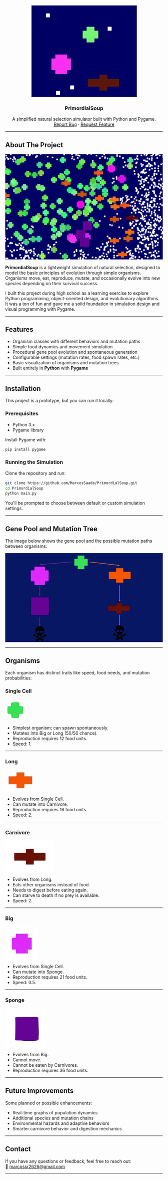 <!-- PROJECT LOGO -->
<br />
<div align="center">
  <img src="images/header.png" alt="Header">

  <h3 align="center">PrimordialSoup</h3>

  <p align="center">
    A simplified natural selection simulator built with Python and Pygame.
    <br />
    <a href="https://github.com/MarcosSaade/PrimordialSoup/issues">Report Bug</a>
    ·
    <a href="https://github.com/MarcosSaade/PrimordialSoup">Request Feature</a>
  </p>
</div>

---

## About The Project

<img src='images/screenshot.png'>

**PrimordialSoup** is a lightweight simulation of natural selection, designed to model the basic principles of evolution through simple organisms.  
Organisms move, eat, reproduce, mutate, and occasionally evolve into new species depending on their survival success.

I built this project during high school as a learning exercise to explore Python programming, object-oriented design, and evolutionary algorithms.  
It was a ton of fun and gave me a solid foundation in simulation design and visual programming with Pygame.

---

## Features

- Organism classes with different behaviors and mutation paths
- Simple food dynamics and movement simulation
- Procedural gene pool evolution and spontaneous generation
- Configurable settings (mutation rates, food spawn rates, etc.)
- Basic visualization of organisms and mutation trees
- Built entirely in **Python** with **Pygame**

---

## Installation

This project is a prototype, but you can run it locally:

### Prerequisites

- Python 3.x
- Pygame library

Install Pygame with:

```bash
pip install pygame
```

### Running the Simulation

Clone the repository and run:

```bash
git clone https://github.com/MarcosSaade/PrimordialSoup.git
cd PrimordialSoup
python main.py
```

You'll be prompted to choose between default or custom simulation settings.

---

## Gene Pool and Mutation Tree

The image below shows the gene pool and the possible mutation paths between organisms:

<img src='images/tree.png'>

---

## Organisms

Each organism has distinct traits like speed, food needs, and mutation probabilities:

### Single Cell
<img src='images/single_cell.png'>

- Simplest organism; can spawn spontaneously.
- Mutates into Big or Long (50/50 chance).
- Reproduction requires 12 food units.
- Speed: 1.

---

### Long
<img src='images/long.png'>

- Evolves from Single Cell.
- Can mutate into Carnivore.
- Reproduction requires 16 food units.
- Speed: 2.

---

### Carnivore
<img src='images/carnivore.png'>

- Evolves from Long.
- Eats other organisms instead of food.
- Needs to digest before eating again.
- Can starve to death if no prey is available.
- Speed: 2.

---

### Big
<img src='images/big.png'>

- Evolves from Single Cell.
- Can mutate into Sponge.
- Reproduction requires 21 food units.
- Speed: 0.5.

---

### Sponge
<img src='images/sponge.png'>

- Evolves from Big.
- Cannot move.
- Cannot be eaten by Carnivores.
- Reproduction requires 36 food units.

---

## Future Improvements

Some planned or possible enhancements:

- Real-time graphs of population dynamics
- Additional species and mutation chains
- Environmental hazards and adaptive behaviors
- Smarter carnivore behavior and digestion mechanics

---

## Contact

If you have any questions or feedback, feel free to reach out:  
📧 marcossr2626@gmail.com

---
